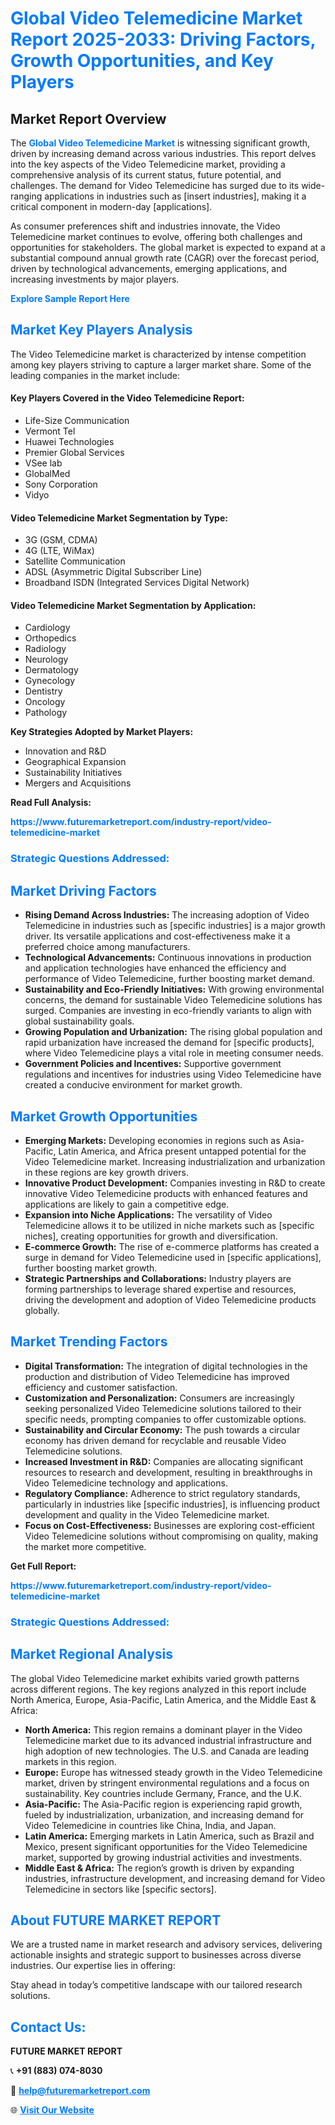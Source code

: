 <h1 style="color: #007BFF;">Global Video Telemedicine Market Report 2025-2033: Driving Factors, Growth Opportunities, and Key Players</h1>

<section id="overview">
<h2>Market Report Overview</h2>
<p>The <a href="https://www.futuremarketreport.com/industry-report/video-telemedicine-market" style="color: #007BFF; text-decoration: none;"><strong>Global Video Telemedicine Market</strong></a> is witnessing significant growth, driven by increasing demand across various industries. This report delves into the key aspects of the Video Telemedicine market, providing a comprehensive analysis of its current status, future potential, and challenges. The demand for Video Telemedicine has surged due to its wide-ranging applications in industries such as [insert industries], making it a critical component in modern-day [applications].</p>
<p>As consumer preferences shift and industries innovate, the Video Telemedicine market continues to evolve, offering both challenges and opportunities for stakeholders. The global market is expected to expand at a substantial compound annual growth rate (CAGR) over the forecast period, driven by technological advancements, emerging applications, and increasing investments by major players.</p>
</section>

<section id="overview">
<p><a href="https://www.futuremarketreport.com/request-sample/reportId=105297" style="color: #007BFF; text-decoration: none;"><strong>Explore Sample Report Here</strong></a></p>
</section>

<section id="key-players">
<h2 style="color: #007BFF;">Market Key Players Analysis</h2>
<p>The Video Telemedicine market is characterized by intense competition among key players striving to capture a larger market share. Some of the leading companies in the market include:</p>
<h4>Key Players Covered in the Video Telemedicine Report:</h4>
<ul><li>Life-Size Communication</li><li>Vermont Tel</li><li>Huawei Technologies</li><li>Premier Global Services</li><li>VSee lab</li><li>GlobalMed</li><li>Sony Corporation</li><li>Vidyo</li></ul>
<h4>Video Telemedicine Market Segmentation by Type:</h4>
<ul><li>3G (GSM, CDMA)</li><li>4G (LTE, WiMax)</li><li>Satellite Communication</li><li>ADSL (Asymmetric Digital Subscriber Line)</li><li>Broadband ISDN (Integrated Services Digital Network)</li></ul>

<h4>Video Telemedicine Market Segmentation by Application:</h4>
<ul><li>Cardiology</li><li>Orthopedics</li><li>Radiology</li><li>Neurology</li><li>Dermatology</li><li>Gynecology</li><li>Dentistry</li><li>Oncology</li><li>Pathology</li></ul>
<p><strong>Key Strategies Adopted by Market Players:</strong></p>
<ul>
<li>Innovation and R&D</li>
<li>Geographical Expansion</li>
<li>Sustainability Initiatives</li>
<li>Mergers and Acquisitions</li>
</ul>
</section>

<section>
<p><strong>Read Full Analysis: </strong></p><a href="https://www.futuremarketreport.com/industry-report/video-telemedicine-market" style="color: #007BFF; text-decoration: none;"><strong>https://www.futuremarketreport.com/industry-report/video-telemedicine-market</strong></a>
<h3 style="color: #007BFF;">Strategic Questions Addressed:</h3>
</section>

<section id="driving-factors">
<h2 style="color: #007BFF;">Market Driving Factors</h2>
<ul>
<li><strong>Rising Demand Across Industries:</strong> The increasing adoption of Video Telemedicine in industries such as [specific industries] is a major growth driver. Its versatile applications and cost-effectiveness make it a preferred choice among manufacturers.</li>
<li><strong>Technological Advancements:</strong> Continuous innovations in production and application technologies have enhanced the efficiency and performance of Video Telemedicine, further boosting market demand.</li>
<li><strong>Sustainability and Eco-Friendly Initiatives:</strong> With growing environmental concerns, the demand for sustainable Video Telemedicine solutions has surged. Companies are investing in eco-friendly variants to align with global sustainability goals.</li>
<li><strong>Growing Population and Urbanization:</strong> The rising global population and rapid urbanization have increased the demand for [specific products], where Video Telemedicine plays a vital role in meeting consumer needs.</li>
<li><strong>Government Policies and Incentives:</strong> Supportive government regulations and incentives for industries using Video Telemedicine have created a conducive environment for market growth.</li>
</ul>
</section>

<section id="growth-opportunities">
<h2 style="color: #007BFF;">Market Growth Opportunities</h2>
<ul>
<li><strong>Emerging Markets:</strong> Developing economies in regions such as Asia-Pacific, Latin America, and Africa present untapped potential for the Video Telemedicine market. Increasing industrialization and urbanization in these regions are key growth drivers.</li>
<li><strong>Innovative Product Development:</strong> Companies investing in R&D to create innovative Video Telemedicine products with enhanced features and applications are likely to gain a competitive edge.</li>
<li><strong>Expansion into Niche Applications:</strong> The versatility of Video Telemedicine allows it to be utilized in niche markets such as [specific niches], creating opportunities for growth and diversification.</li>
<li><strong>E-commerce Growth:</strong> The rise of e-commerce platforms has created a surge in demand for Video Telemedicine used in [specific applications], further boosting market growth.</li>
<li><strong>Strategic Partnerships and Collaborations:</strong> Industry players are forming partnerships to leverage shared expertise and resources, driving the development and adoption of Video Telemedicine products globally.</li>
</ul>
</section>

<section id="trending-factors">
<h2 style="color: #007BFF;">Market Trending Factors</h2>
<ul>
<li><strong>Digital Transformation:</strong> The integration of digital technologies in the production and distribution of Video Telemedicine has improved efficiency and customer satisfaction.</li>
<li><strong>Customization and Personalization:</strong> Consumers are increasingly seeking personalized Video Telemedicine solutions tailored to their specific needs, prompting companies to offer customizable options.</li>
<li><strong>Sustainability and Circular Economy:</strong> The push towards a circular economy has driven demand for recyclable and reusable Video Telemedicine solutions.</li>
<li><strong>Increased Investment in R&D:</strong> Companies are allocating significant resources to research and development, resulting in breakthroughs in Video Telemedicine technology and applications.</li>
<li><strong>Regulatory Compliance:</strong> Adherence to strict regulatory standards, particularly in industries like [specific industries], is influencing product development and quality in the Video Telemedicine market.</li>
<li><strong>Focus on Cost-Effectiveness:</strong> Businesses are exploring cost-efficient Video Telemedicine solutions without compromising on quality, making the market more competitive.</li>
</ul>
</section>

<section>
<p><strong>Get Full Report: </strong></p><a href="https://www.futuremarketreport.com/industry-report/video-telemedicine-market" style="color: #007BFF; text-decoration: none;"><strong>https://www.futuremarketreport.com/industry-report/video-telemedicine-market</strong></a>
<h3 style="color: #007BFF;">Strategic Questions Addressed:</h3>
</section>


<section id="regional-analysis">
<h2 style="color: #007BFF;">Market Regional Analysis</h2>
<p>The global Video Telemedicine market exhibits varied growth patterns across different regions. The key regions analyzed in this report include North America, Europe, Asia-Pacific, Latin America, and the Middle East & Africa:</p>
<ul>
<li><strong>North America:</strong> This region remains a dominant player in the Video Telemedicine market due to its advanced industrial infrastructure and high adoption of new technologies. The U.S. and Canada are leading markets in this region.</li>
<li><strong>Europe:</strong> Europe has witnessed steady growth in the Video Telemedicine market, driven by stringent environmental regulations and a focus on sustainability. Key countries include Germany, France, and the U.K.</li>
<li><strong>Asia-Pacific:</strong> The Asia-Pacific region is experiencing rapid growth, fueled by industrialization, urbanization, and increasing demand for Video Telemedicine in countries like China, India, and Japan.</li>
<li><strong>Latin America:</strong> Emerging markets in Latin America, such as Brazil and Mexico, present significant opportunities for the Video Telemedicine market, supported by growing industrial activities and investments.</li>
<li><strong>Middle East & Africa:</strong> The region’s growth is driven by expanding industries, infrastructure development, and increasing demand for Video Telemedicine in sectors like [specific sectors].</li>
</ul>
</section>

<footer>
<h2 style="color: #007BFF;">About FUTURE MARKET REPORT</h2>
<p>We are a trusted name in market research and advisory services, delivering actionable insights and strategic support to businesses across diverse industries. Our expertise lies in offering:</p>

<p>Stay ahead in today’s competitive landscape with our tailored research solutions.</p>

<h2 style="color: #007BFF;">Contact Us:</h2>
<p><strong>FUTURE MARKET REPORT</strong></p>
<p>📞 <strong>+91 (883) 074-8030</strong></p>
<p>📧 <strong><a href="mailto:help@futuremarketreport.com" style="color: #007BFF;">help@futuremarketreport.com</a></strong></p>
<p>🌐 <strong><a href="https://www.futuremarketreport.com/" style="color: #007BFF;">Visit Our Website</a></strong></p>
</footer>
